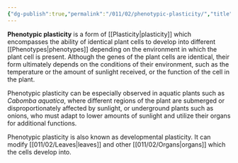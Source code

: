 ```yaml
---
{"dg-publish":true,"permalink":"/011/02/phenotypic-plasticity/","title":"Phenotypic Plasticity","tags":["BIOL412"],"noteIcon":"1","created":"2024-09-26T13:45:04.113-07:00","updated":"2024-09-26T15:22:46.905-07:00"}
---
```


**Phenotypic plasticity** is a form of [[Plasticity\|plasticity]] which encompasses the ability of identical plant cells to develop into different [[Phenotypes\|phenotypes]] depending on the environment in which the plant cell is present. Although the genes of the plant cells are identical, their form ultimately depends on the conditions of their environment, such as the temperature or the amount of sunlight received, or the function of the cell in the plant.

Phenotypic plasticity can be especially observed in aquatic plants such as *Cabomba aquatica*, where different regions of the plant are submerged or disproportionately affected by sunlight, or underground plants such as onions, who must adapt to lower amounts of sunlight and utilize their organs for additional functions.

Phenotypic plasticity is also known as developmental plasticity. It can modify [[011/02/Leaves\|leaves]] and other [[011/02/Organs\|organs]] which the cells develop into.
